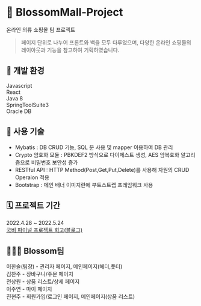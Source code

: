 # 🌸 BlossomMall-Project
온라인 의류 쇼핑몰 팀 프로젝트

> 페이지 단위로 나누어 프론트와 백을 모두 다루었으며, 다양한 온라인 쇼핑몰의 레이아웃과 기능을 참고하여 기획하였습니다.

## 🎨 개발 환경
Javascript  
React  
Java 8  
SpringToolSuite3  
Oracle DB

## 💎 사용 기술
- Mybatis : DB CRUD 기능, SQL 문 사용 및 mapper 이용하여 DB 관리
- Crypto 암호화 모듈 : PBKDEF2 방식으로 다이제스트 생성, AES 암복호화 알고리즘으로 비밀번호 보안성 증가
- RESTful API : HTTP Method(Post,Get,Put,Delete)를 사용해 자원의 CRUD Operaion 적용
- Bootstrap : 메인 배너 이미지란에 부트스트랩 프레임워크 사용

## 🗓 프로젝트 기간
2022.4.28 ~ 2022.5.24  
[국비 파이널 프로젝트 회고(블로그)](https://realzzu.tistory.com/97)

## 👩‍👧‍👦 Blossom팀
이한솔(팀장) - 관리자 페이지, 메인페이지(헤더,풋터)  
김찬주 - 장바구니/주문 페이지  
전상원 - 상품 리스트/상세 페이지  
이주연 - 마이 페이지  
진현주 - 회원가입/로그인 페이지, 메인페이지(상품 리스트)  

<!-- ## 📜 ERD --!>

<!-- ## ✨ view (주요 화면) --!>


